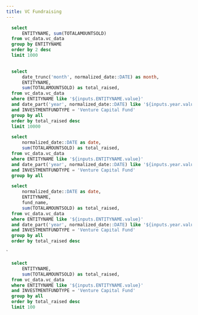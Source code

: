 ```yaml
---
title: VC Fundraising
---
```


```sql vc_data
  select
      ENTITYNAME, sum(TOTALAMOUNTSOLD)
  from vc_data.vc_data
  group by ENTITYNAME
  order by 2 desc
  limit 1000
  
```


<Dropdown data={vc_data} name=ENTITYNAME value=ENTITYNAME>
    <DropdownOption value="%" valueLabel="All Firms"/>
</Dropdown>

<Dropdown name=year default=%>
    <DropdownOption value=% valueLabel="All Years" order={1}/>
    <DropdownOption value=2019/>
    <DropdownOption value=2020/>
    <DropdownOption value=2021/>
    <DropdownOption value=2022/>
    <DropdownOption value=2023/>
    <DropdownOption value=2024/>
</Dropdown>

```sql data_raised_by_firm
  select 
      date_trunc('month', normalized_date::DATE) as month,
      ENTITYNAME,
      sum(TOTALAMOUNTSOLD) as total_raised,
  from vc_data.vc_data
  where ENTITYNAME like '${inputs.ENTITYNAME.value}'
  and date_part('year', normalized_date::DATE) like '${inputs.year.value}' 
  and INVESTMENTFUNDTYPE = 'Venture Capital Fund'
  group by all
  order by total_raised desc
  limit 10000
```

<BarChart
    data={data_raised_by_firm}
    title="Raised by year, {inputs.year.label}"
    x=month
    y=total_raised
    yFmt=usd2b
/>

```sql heatmap
  select 
      normalized_date::DATE as date,
      sum(TOTALAMOUNTSOLD) as total_raised,
  from vc_data.vc_data
  where ENTITYNAME like '${inputs.ENTITYNAME.value}'
  and date_part('year', normalized_date::DATE) like '${inputs.year.value}' 
  and INVESTMENTFUNDTYPE = 'Venture Capital Fund'
  group by all
```

<CalendarHeatmap
    data={heatmap}
    date=date
    value=total_raised
    valueFmt=usd 
    connectGroup=group1
/>

```sql datatable
  select 
      normalized_date::DATE as date,
      ENTITYNAME,
      fund_name,
      sum(TOTALAMOUNTSOLD) as total_raised,
  from vc_data.vc_data
  where ENTITYNAME like '${inputs.ENTITYNAME.value}'
  and date_part('year', normalized_date::DATE) like '${inputs.year.value}' 
  and INVESTMENTFUNDTYPE = 'Venture Capital Fund'
  group by all
  order by total_raised desc
```

<DataTable data={datatable}>
  <Column id=date  />
  <Column id=ENTITYNAME  />
  <Column id=fund_name  />
  <Column id=total_raised  fmt=usd1m/>
</DataTable>`


```sql chart_query
  select 
      ENTITYNAME,
      sum(TOTALAMOUNTSOLD) as total_raised,
  from vc_data.vc_data
  where ENTITYNAME like '${inputs.ENTITYNAME.value}'
  and INVESTMENTFUNDTYPE = 'Venture Capital Fund'
  group by all
  order by total_raised desc
  limit 100
```

<BarChart
    data={chart_query}
    title="All Time Raised"
    x=ENTITYNAME
    y=total_raised
    swapXY=true
/>
